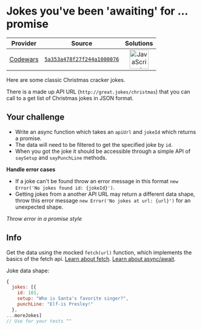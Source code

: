 [_metadata_:generated]: - "true"

# Jokes you've been 'awaiting' for ... promise

<!-- INFO TABLE BEGIN -->

| Provider                                        | Source                                                                               | Solutions                                                                                                                                                    |
| :---------------------------------------------: | :----------------------------------------------------------------------------------: | :----------------------------------------------------------------------------------------------------------------------------------------------------------: |
| [Codewars](../../../docs/providers/Codewars.md) | [`5a353a478f27f244a1000076`](https://www.codewars.com/kata/5a353a478f27f244a1000076) | [<img src="https://res.cloudinary.com/rascaltwo/image/upload/v1631924076/javascript_ehszr7.svg" alt="JavaScript" title="JavaScript" width="50" />](solve.js) |

<!-- INFO TABLE END -->

Here are some classic Christmas cracker jokes.

There is a made up API URL (`http://great.jokes/christmas`) that you can call to a get list of Christmas jokes in JSON format.

## Your challenge

- Write an async function which takes an `apiUrl` and `jokeId` which returns a promise. 
- The data will need to be filtered to get the specified joke by `id`.
- When you got the joke it should be accessible through a simple API of `saySetup` and `sayPunchLine` methods.

**Handle error cases**

- If a joke can't be found throw an error message in this format `new Error('No jokes found id: {jokeId}')`.
- Getting jokes from a another API URL may return a different data shape, throw this error message `new Error('No jokes at url: {url}')` for an unexpected shape. 

*Throw error in a promise style*

## Info

Get the data using the mocked `fetch(url)` function, which implements the basics of the fetch api. [Learn about fetch](https://davidwalsh.name/fetch). [Learn about async/await](https://javascript.info/async-await).

Joke data shape:

```javascript
{
  jokes: [{ 
    id: 101,
    setup: "Who is Santa's favorite singer?",
    punchLine: "Elf-is Presley!"
  },
...moreJokes]
// Use for your tests ^^
```


